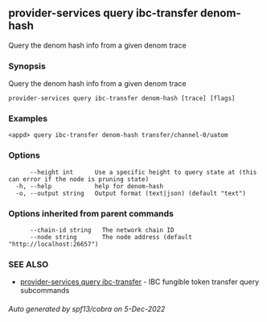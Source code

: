 ## provider-services query ibc-transfer denom-hash

Query the denom hash info from a given denom trace

### Synopsis

Query the denom hash info from a given denom trace

```
provider-services query ibc-transfer denom-hash [trace] [flags]
```

### Examples

```
<appd> query ibc-transfer denom-hash transfer/channel-0/uatom
```

### Options

```
      --height int      Use a specific height to query state at (this can error if the node is pruning state)
  -h, --help            help for denom-hash
  -o, --output string   Output format (text|json) (default "text")
```

### Options inherited from parent commands

```
      --chain-id string   The network chain ID
      --node string       The node address (default "http://localhost:26657")
```

### SEE ALSO

* [provider-services query ibc-transfer](provider-services_query_ibc-transfer.md)	 - IBC fungible token transfer query subcommands

###### Auto generated by spf13/cobra on 5-Dec-2022
